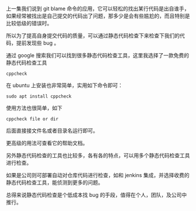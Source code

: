 上一集我们说到 git blame 命令的应用，它可以轻松的找出某行代码是出自谁手，如果经常被找出是自己提交的代码出了问题，那多少是会有些尴尬的，而且特别是比较低级的错误时。

所以为了提高自身提交代码的质量，可以通过静态代码检查下来检查下我们的代码，提前发现些 bug 。

通过 google 搜索我们可以找到很多静态代码检查工具，这里我选择了一款免费的静态代码检查工具

	cppcheck

在 ubuntu 上安装也非常简单，实用如下命令即可：

	sudo apt install cppcheck

使用方法也很简单，如下

	cppcheck file or dir

后面直接接文件名或者目录名运行即可。

更高级的用法可查看它的帮助文档。

另外静态代码检查的工具也比较多，各有各的特点，可以用多个静态代码检查工具进行检查。

如果是公司则可部署自动对仓库代码进行检查，如和 jenkins 集成，并选择收费的静态代码检查工具，能侦测到更多的问题。

总得来说静态代码检查是个低成本找 bug 的手段，值得在个人，团队，及公司中推行。
